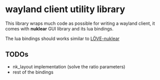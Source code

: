 # wayland client utility library

This library wraps much code as possible for writing a wayland client, it comes
with **nuklear** GUI library and its lua bindings.

The lua bindings should works similar to [LÖVE-nuklear](https://github.com/keharriso/love-nuklear/)

## TODOs
- nk_layout implementation (solve the ratio parameters)
- rest of the bindings
